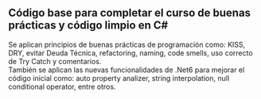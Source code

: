 ## Código base para completar el curso de buenas prácticas y código limpio en C#
Se aplican principios de buenas prácticas de programación como: KISS, DRY, evitar Deuda Técnica, refactoring, naming, code smells, uso correcto de Try Catch y comentarios. 
<br> También se aplican las nuevas funcionalidades de .Net6 para mejorar el código inicial como: auto property analizer, string interpolation, null conditional operator, entre otros. 
